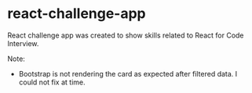 # react-challenge-app
React challenge app was created to show skills related to React for Code Interview.

Note:
 - Bootstrap is not rendering the card as expected after filtered data. I could not fix at time.
